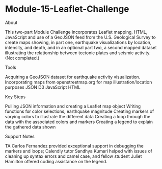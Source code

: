 # Module-15-Leaflet-Challenge
About

This two-part Module Challenge incorporates Leaflet mapping, HTML, JavaScript and use of a GeoJSON feed from the U.S. Geological Survey to create maps showing, in part one, earthquake visualizations by location, intensity, and depth, and in an optional part two, a second mapped dataset illustrating the relationship between tectonic plates and seismic activity. (Not completed.)

Tools

Acquiring a GeoJSON dataset for earthquake activity visualization.
Incorporating maps from openstreetmap.org for map illustration/location purposes
JSON
D3
JavaScript
HTML

Key Steps

Pulling JSON information and creating a Leaflet map object
Writing functions for color selections, earthquake magnitude
Creating markers of varying colors to illustrate the different data
Creating a loop through the data with the associated colors and markers
Creating a legend to explain the gathered data shown

Support Notes

TA Carlos Fernandez provided exceptional support in debugging the markers and loops; Calendly tutor Sandhya Kumari helped with issues of cleaning up syntax errors and camel case, and fellow student Juliet Hamilton offered coding assistance on the legend.
